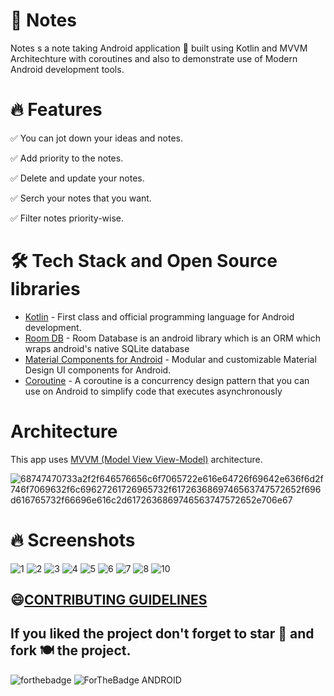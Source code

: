 # 📔 Notes
Notes s a note taking Android application 📱 built using Kotlin and MVVM Architechture with coroutines and also to demonstrate use of Modern Android development tools.


# 🔥 Features

✅ You can jot down your ideas and notes.

✅ Add priority to the notes.

✅ Delete and update your notes.

✅ Serch your notes that you want.

✅ Filter notes priority-wise.

# 🛠 Tech Stack and Open Source libraries 
- [Kotlin](https://kotlinlang.org/docs/android-overview.html) - First class and official programming language for Android development.
- [Room DB](https://developer.android.com/training/data-storage/room) - Room Database is an android library which is an ORM which wraps android's native SQLite database
- [Material Components for Android](https://material.io/components) - Modular and customizable Material Design UI components for Android.
- [Coroutine](https://developer.android.com/kotlin/coroutines#:~:text=A%20coroutine%20is%20a%20concurrency,established%20concepts%20from%20other%20languages.) - A coroutine is a concurrency design pattern that you can use on Android to simplify code that executes asynchronously

# Architecture

This app uses [MVVM (Model View View-Model)](https://developer.android.com/topic/architecture#recommended-app-arch) architecture.

![68747470733a2f2f646576656c6f7065722e616e64726f69642e636f6d2f746f7069632f6c69627261726965732f6172636869746563747572652f696d616765732f66696e616c2d6172636869746563747572652e706e67](https://user-images.githubusercontent.com/80090908/194612432-65ddf3e4-9322-4f05-9a93-39c83d5f81a2.png)

# 🔥 Screenshots

![1](https://user-images.githubusercontent.com/103168212/198641511-0a014315-fe88-42a3-9cfa-4e6874cf842f.png)
![2](https://user-images.githubusercontent.com/103168212/198639424-627d962d-b721-41d2-8acf-c88aa98d0677.png)
![3](https://user-images.githubusercontent.com/103168212/198639431-6ac23ff0-5c3a-4cc2-b4ed-8bd9d537628b.png)
![4](https://user-images.githubusercontent.com/103168212/198648788-7d12619e-ad54-4d68-b373-4cd9867b10b6.png)
![5](https://user-images.githubusercontent.com/103168212/198639443-0c44e63b-0abf-4887-a74b-7b416d9e339d.png)
![6](https://user-images.githubusercontent.com/103168212/198653817-0197a43b-28d8-4fef-adc2-7b460012ec28.png)
![7](https://user-images.githubusercontent.com/103168212/198653777-26fc8230-e6e4-4038-81cb-be8296d47b9b.png)
![8](https://user-images.githubusercontent.com/103168212/198653793-2e51cab4-7aa1-431b-a7b5-3bdc67c006bb.png)
![10](https://user-images.githubusercontent.com/103168212/198653804-e4b728ea-4a8e-4a06-ac6e-5ee10ce32bda.png)







## 😄[CONTRIBUTING GUIDELINES](https://github.com/HawkItzme/KeepIt/blob/ContriBranch/Contribution.md)



## If you liked the project don't forget to star 🌟 and fork 🍽 the project.


![forthebadge](https://forthebadge.com/images/badges/built-with-love.svg)
![ForTheBadge ANDROID](https://forthebadge.com/images/badges/built-for-android.svg)
